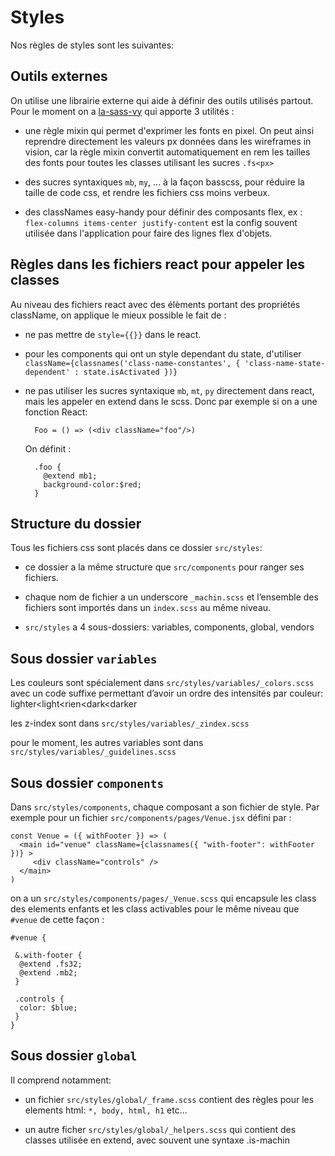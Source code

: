 # Styles

Nos règles de styles sont les suivantes:

## Outils externes

On utilise une librairie externe qui aide à définir des outils utilisés partout. Pour le moment on a [la-sass-vy](https://www.npmjs.com/package/la-sass-vy) qui apporte 3 utilités :

  - une règle mixin qui permet d'exprimer les fonts en pixel. On peut ainsi reprendre directement les valeurs px données dans les wireframes in vision, car la règle mixin convertit automatiquement en rem les tailles des fonts pour toutes les classes utilisant les sucres `.fs<px>`

  - des sucres syntaxiques `mb`, `my`, ... à la façon basscss, pour réduire la taille de code css, et rendre les fichiers css moins verbeux.

  - des classNames easy-handy pour définir des composants flex, ex : `flex-columns items-center justify-content` est la config souvent utilisée dans l'application pour faire des lignes flex d'objets.

## Règles dans les fichiers react pour appeler les classes

Au niveau des fichiers react avec des élèments portant des propriétés className, on applique le mieux possible le fait de :

  - ne pas mettre de `style={{}}` dans le react.

  - pour les components qui ont un style dependant du state, d'utiliser `className={classnames('class-name-constantes', { 'class-name-state-dependent' : state.isActivated })}`

  - ne pas utiliser les sucres syntaxique `mb`, `mt`, `py` directement dans react, mais les appeler en extend dans le scss. Donc par exemple si on a une fonction React:
    ```
      Foo = () => (<div className="foo"/>)
    ```
    On définit :
    ```
      .foo {
        @extend mb1;
        background-color:$red;
      }
    ```

## Structure du dossier

Tous les fichiers css sont placés dans ce dossier `src/styles`:

  - ce dossier a la même structure que `src/components` pour ranger ses fichiers.

  - chaque nom de fichier a un underscore `_machin.scss` et l’ensemble des fichiers sont importés dans un `index.scss` au même niveau.

  - `src/styles` a 4 sous-dossiers: variables, components, global, vendors


## Sous dossier `variables`

Les couleurs sont spécialement dans `src/styles/variables/_colors.scss` avec un code suffixe permettant d’avoir un ordre des intensités par couleur: lighter<light<rien<dark<darker

les z-index sont dans `src/styles/variables/_zindex.scss`

pour le moment, les autres variables sont dans `src/styles/variables/_guidelines.scss`


## Sous dossier `components`

Dans `src/styles/components`, chaque composant a son fichier de style. Par exemple pour un fichier `src/components/pages/Venue.jsx` défini par :

```
const Venue = ({ withFooter }) => (
  <main id="venue" className={classnames({ "with-footer": withFooter })} >
     <div className="controls" />
  </main>
)
```

on a un `src/styles/components/pages/_Venue.scss` qui encapsule les class des elements enfants et les class activables pour le même niveau que `#venue` de cette façon :

```
#venue {

 &.with-footer {
  @extend .fs32;
  @extend .mb2;
 }

 .controls {
  color: $blue;
 }
}
```


## Sous dossier `global`

Il comprend notamment:

  - un fichier `src/styles/global/_frame.scss` contient des règles pour les elements html: `*, body, html, h1` etc…

  - un autre ficher `src/styles/global/_helpers.scss` qui contient des classes utilisée en extend, avec souvent une syntaxe .is-machin
